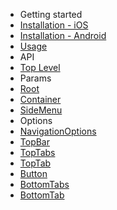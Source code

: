 - Getting started
 - [Installation - iOS](/docs/installation-ios)
 - [Installation - Android](/docs/installation-android)
 - [Usage](/docs/usage)
- API
 - [Top Level](/docs/Navigation)
- Params
 - [Root](/docs/Root)
 - [Container](/docs/Container)
 - [SideMenu](/docs/SideMenu)
- Options
 - [NavigationOptions](/docs/options/NavigationOptions)
 - [TopBar](/docs/options/TopBar)
 - [TopTabs](/docs/options/TopTabs)
 - [TopTab](/docs/options/TopTab)
 - [Button](/docs/options/Button)
 - [BottomTabs](/docs/options/BottomTabs)
 - [BottomTab](/docs/options/BottomTab)
